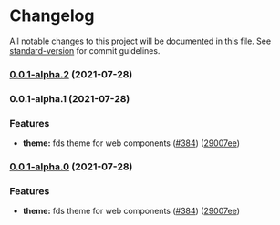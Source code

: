 # Changelog

All notable changes to this project will be documented in this file. See [standard-version](https://github.com/conventional-changelog/standard-version) for commit guidelines.

### [0.0.1-alpha.2](https://github.com/finastra/finastra-design-system/compare/@finatra/fds-theme@0.0.1-alpha.1...@finatra/fds-theme@0.0.1-alpha.2) (2021-07-28)

### 0.0.1-alpha.1 (2021-07-28)


### Features

* **theme:** fds theme for web components ([#384](https://github.com/finastra/finastra-design-system/issues/384)) ([29007ee](https://github.com/finastra/finastra-design-system/commit/29007ee3b2c711ae68505487f7653404a177cead))

### [0.0.1-alpha.0](https://github.com/finastra/finastra-design-system/compare/v2.0.2...v0.0.1-alpha.0) (2021-07-28)


### Features

* **theme:** fds theme for web components ([#384](https://github.com/finastra/finastra-design-system/issues/384)) ([29007ee](https://github.com/finastra/finastra-design-system/commit/29007ee3b2c711ae68505487f7653404a177cead))
